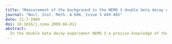 ```yaml
---
title: "Measurement of the background in the NEMO 3 double beta decay experiment"
journal: "Nucl. Inst. Meth. A 606, Issue 3 449-465"
date: 21-7-2009
doi: 10.1016/j.nima.2009.04.011
abstract: 
  In the double beta decay experiment NEMO 3 a precise knowledge of the background in the signal region is of outstanding importance. This article presents the methods used in NEMO 3 to evaluate the backgrounds resulting from most if not all possible origins. It also illustrates the power of the combined tracking-calorimetry technique used in the experiment.
---
```


